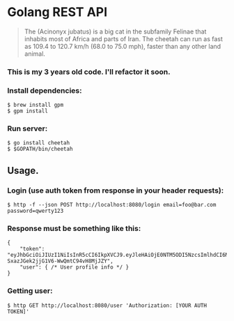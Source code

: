 # Golang REST API

> The (Acinonyx jubatus) is a big cat in the subfamily Felinae that inhabits most of Africa and parts of Iran.
> The cheetah can run as fast as 109.4 to 120.7 km/h (68.0 to 75.0 mph), faster than any other land animal.

### This is my 3 years old code. I'll refactor it soon.


### Install dependencies:

    $ brew install gpm
    $ gpm install

### Run server:

    $ go install cheetah
    $ $GOPATH/bin/cheetah

## Usage.

### Login (use auth token from response in your header requests):

    $ http -f --json POST http://localhost:8080/login email=foo@bar.com password=qwerty123

### Response must be something like this:

    {
        "token": "eyJhbGciOiJIUzI1NiIsInR5cCI6IkpXVCJ9.eyJleHAiOjE0NTM5ODI5NzcsImlhdCI6MTQ1Mzg5NjU3NywidXNlcklkIjoxfQ.DBkJ6OyQ0u-SxazJGek2jjG1V6-WwQmtC94vH8MjJZY",
        "user": { /* User profile info */ }
    }
    
### Getting user:

    $ http GET http://localhost:8080/user 'Authorization: [YOUR AUTH TOKEN]'
